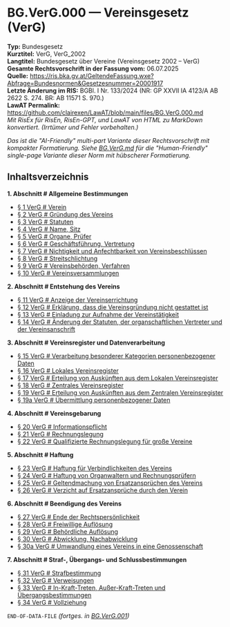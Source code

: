 # BG.VerG.000 — Vereinsgesetz (VerG)
**Typ:** Bundesgesetz  
**Kurztitel:** VerG, VerG_2002  
**Langtitel:** Bundesgesetz über Vereine (Vereinsgesetz 2002 – VerG)  
**Gesamte Rechtsvorschrift in der Fassung vom:** 06.07.2025  
**Quelle:** https://ris.bka.gv.at/GeltendeFassung.wxe?Abfrage=Bundesnormen&Gesetzesnummer=20001917  
**Letzte Änderung im RIS:** BGBl. I Nr. 133/2024 (NR: GP XXVII IA 4123/A AB 2622 S. 274. BR: AB 11571 S. 970.)  
**LawAT Permalink:** https://github.com/clairexen/LawAT/blob/main/files/BG.VerG.000.md  
*Mit RisEx für RisEn, RisEn-GPT, und LawAT von HTML zu MarkDown konvertiert. (Irrtümer und Fehler vorbehalten.)*

*Das ist die "AI-Friendly" multi-part Variante dieser Rechtsvorschrift mit kompakter Formatierung. Siehe [BG.VerG.md](BG.VerG.md) für die "Human-Friendly" single-page Variante dieser Norm mit hübscherer Formatierung.*

## Inhaltsverzeichnis

**1. Abschnitt # Allgemeine Bestimmungen**  
* [§ 1 VerG # Verein](BG.VerG.001.md#-1-verg--verein)  
* [§ 2 VerG # Gründung des Vereins](BG.VerG.001.md#-2-verg--gründung-des-vereins)  
* [§ 3 VerG # Statuten](BG.VerG.001.md#-3-verg--statuten)  
* [§ 4 VerG # Name, Sitz](BG.VerG.001.md#-4-verg--name-sitz)  
* [§ 5 VerG # Organe, Prüfer](BG.VerG.001.md#-5-verg--organe-prüfer)  
* [§ 6 VerG # Geschäftsführung, Vertretung](BG.VerG.001.md#-6-verg--geschäftsführung-vertretung)  
* [§ 7 VerG # Nichtigkeit und Anfechtbarkeit von Vereinsbeschlüssen](BG.VerG.001.md#-7-verg--nichtigkeit-und-anfechtbarkeit-von-vereinsbeschlüssen)  
* [§ 8 VerG # Streitschlichtung](BG.VerG.001.md#-8-verg--streitschlichtung)  
* [§ 9 VerG # Vereinsbehörden, Verfahren](BG.VerG.001.md#-9-verg--vereinsbehörden-verfahren)  
* [§ 10 VerG # Vereinsversammlungen](BG.VerG.001.md#-10-verg--vereinsversammlungen)

**2. Abschnitt # Entstehung des Vereins**  
* [§ 11 VerG # Anzeige der Vereinserrichtung](BG.VerG.001.md#-11-verg--anzeige-der-vereinserrichtung)  
* [§ 12 VerG # Erklärung, dass die Vereinsgründung nicht gestattet ist](BG.VerG.001.md#-12-verg--erklärung-dass-die-vereinsgründung-nicht-gestattet-ist)  
* [§ 13 VerG # Einladung zur Aufnahme der Vereinstätigkeit](BG.VerG.001.md#-13-verg--einladung-zur-aufnahme-der-vereinstätigkeit)  
* [§ 14 VerG # Änderung der Statuten, der organschaftlichen Vertreter und der Vereinsanschrift](BG.VerG.001.md#-14-verg--änderung-der-statuten-der-organschaftlichen-vertreter-und-der-vereinsanschrift)

**3. Abschnitt # Vereinsregister und Datenverarbeitung**  
* [§ 15 VerG # Verarbeitung besonderer Kategorien personenbezogener Daten](BG.VerG.002.md#-15-verg--verarbeitung-besonderer-kategorien-personenbezogener-daten)  
* [§ 16 VerG # Lokales Vereinsregister](BG.VerG.002.md#-16-verg--lokales-vereinsregister)  
* [§ 17 VerG # Erteilung von Auskünften aus dem Lokalen Vereinsregister](BG.VerG.002.md#-17-verg--erteilung-von-auskünften-aus-dem-lokalen-vereinsregister)  
* [§ 18 VerG # Zentrales Vereinsregister](BG.VerG.002.md#-18-verg--zentrales-vereinsregister)  
* [§ 19 VerG # Erteilung von Auskünften aus dem Zentralen Vereinsregister](BG.VerG.002.md#-19-verg--erteilung-von-auskünften-aus-dem-zentralen-vereinsregister)  
* [§ 19a VerG # Übermittlung personenbezogener Daten](BG.VerG.002.md#-19a-verg--übermittlung-personenbezogener-daten)

**4. Abschnitt # Vereinsgebarung**  
* [§ 20 VerG # Informationspflicht](BG.VerG.002.md#-20-verg--informationspflicht)  
* [§ 21 VerG # Rechnungslegung](BG.VerG.002.md#-21-verg--rechnungslegung)  
* [§ 22 VerG # Qualifizierte Rechnungslegung für große Vereine](BG.VerG.002.md#-22-verg--qualifizierte-rechnungslegung-für-große-vereine)

**5. Abschnitt # Haftung**  
* [§ 23 VerG # Haftung für Verbindlichkeiten des Vereins](BG.VerG.002.md#-23-verg--haftung-für-verbindlichkeiten-des-vereins)  
* [§ 24 VerG # Haftung von Organwaltern und Rechnungsprüfern](BG.VerG.002.md#-24-verg--haftung-von-organwaltern-und-rechnungsprüfern)  
* [§ 25 VerG # Geltendmachung von Ersatzansprüchen des Vereins](BG.VerG.002.md#-25-verg--geltendmachung-von-ersatzansprüchen-des-vereins)  
* [§ 26 VerG # Verzicht auf Ersatzansprüche durch den Verein](BG.VerG.002.md#-26-verg--verzicht-auf-ersatzansprüche-durch-den-verein)

**6. Abschnitt # Beendigung des Vereins**  
* [§ 27 VerG # Ende der Rechtspersönlichkeit](BG.VerG.003.md#-27-verg--ende-der-rechtspersönlichkeit)  
* [§ 28 VerG # Freiwillige Auflösung](BG.VerG.003.md#-28-verg--freiwillige-auflösung)  
* [§ 29 VerG # Behördliche Auflösung](BG.VerG.003.md#-29-verg--behördliche-auflösung)  
* [§ 30 VerG # Abwicklung, Nachabwicklung](BG.VerG.003.md#-30-verg--abwicklung-nachabwicklung)  
* [§ 30a VerG # Umwandlung eines Vereins in eine Genossenschaft](BG.VerG.003.md#-30a-verg--umwandlung-eines-vereins-in-eine-genossenschaft)

**7. Abschnitt # Straf-, Übergangs- und Schlussbestimmungen**  
* [§ 31 VerG # Strafbestimmung](BG.VerG.003.md#-31-verg--strafbestimmung)  
* [§ 32 VerG # Verweisungen](BG.VerG.003.md#-32-verg--verweisungen)  
* [§ 33 VerG # In-Kraft-Treten, Außer-Kraft-Treten und Übergangsbestimmungen](BG.VerG.003.md#-33-verg--in-kraft-treten-außer-kraft-treten-und-übergangsbestimmungen)  
* [§ 34 VerG # Vollziehung](BG.VerG.003.md#-34-verg--vollziehung)

`END-OF-DATA-FILE` *(fortges. in [BG.VerG.001](BG.VerG.001.md))*
